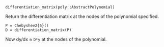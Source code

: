 ```
differentiation_matrix(poly::AbstractPolynomial)
```

Return the differentiation matrix at the nodes of the polynomial specified.

```
P = Chebyshev2{5}()
D = differentiation_matrix(P)
```

Now dy/dx ≈ `D*y` at the nodes of the polynomial.
